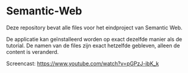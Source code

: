 # Semantic-Web
Deze repository bevat alle files voor het eindproject van Semantic Web.

De applicatie kan geïnstalleerd worden op exact dezelfde manier als de tutorial. De namen van de files zijn exact hetzelfde gebleven, alleen de content is veranderd.

Screencast:
https://www.youtube.com/watch?v=pGPzJ-ibK_k

